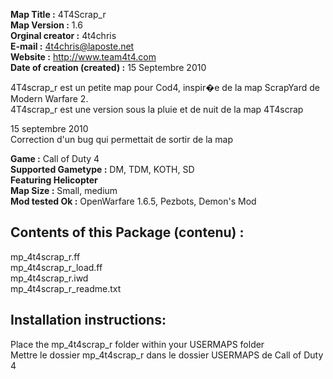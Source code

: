 **Map Title :** 4T4Scrap_r  
**Map Version :** 1.6  
**Orginal creator :** 4t4chris  
**E-mail :** 4t4chris@laposte.net  
**Website :** http://www.team4t4.com  
**Date of creation (created) :** 15 Septembre 2010


4T4scrap_r est un petite map pour Cod4, inspir�e de la map ScrapYard de Modern Warfare 2.  
4T4scrap_r est une version sous la pluie et de nuit de la map 4T4scrap


15 septembre 2010  
Correction d'un bug qui permettait de sortir de la map



**Game :** Call of Duty 4  
**Supported Gametype :** DM, TDM, KOTH, SD  
**Featuring Helicopter**  
**Map Size :** Small, medium  
**Mod tested Ok :** OpenWarfare 1.6.5, Pezbots, Demon's Mod

## Contents of this Package (contenu) :
mp_4t4scrap_r.ff  
mp_4t4scrap_r_load.ff  
mp_4t4scrap_r.iwd  
mp_4t4scrap_r_readme.txt  

## Installation instructions:
Place the mp_4t4scrap_r folder within your USERMAPS folder  
Mettre le dossier mp_4t4scrap_r dans le dossier USERMAPS de Call of Duty 4
